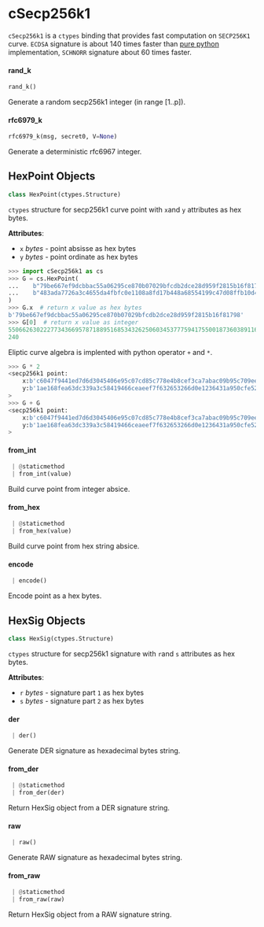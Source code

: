 <a name="cSecp256k1"></a>
# cSecp256k1

`cSecp256k1` is a `ctypes` binding that provides fast computation on
`SECP256K1` curve. `ECDSA` signature is about 140 times faster than [pure
python](https://github.com/Moustikitos/elliptic-curve) implementation,
`SCHNORR` signature about 60 times faster.

<a name="cSecp256k1.rand_k"></a>
#### rand\_k

```python
rand_k()
```

Generate a random secp256k1 integer (in range [1..p]).

<a name="cSecp256k1.rfc6979_k"></a>
#### rfc6979\_k

```python
rfc6979_k(msg, secret0, V=None)
```

Generate a deterministic rfc6967 integer.

<a name="cSecp256k1.HexPoint"></a>
## HexPoint Objects

```python
class HexPoint(ctypes.Structure)
```

`ctypes` structure for secp256k1 curve point with `x`and `y` attributes
as hex bytes.

**Attributes**:

- `x` _bytes_ - point absisse as hex bytes
- `y` _bytes_ - point ordinate as hex bytes
  
```python
>>> import cSecp256k1 as cs
>>> G = cs.HexPoint(
...    b"79be667ef9dcbbac55a06295ce870b07029bfcdb2dce28d959f2815b16f81798",
...    b"483ada7726a3c4655da4fbfc0e1108a8fd17b448a68554199c47d08ffb10d4b8"
)
>>> G.x  # return x value as hex bytes
b'79be667ef9dcbbac55a06295ce870b07029bfcdb2dce28d959f2815b16f81798'
>>> G[0]  # return x value as integer
55066263022277343669578718895168534326250603453777594175500187360389116729\
240
```
  
  Eliptic curve algebra is implented with python operator `+` and `*`.
  
```python
>>> G * 2
<secp256k1 point:
    x:b'c6047f9441ed7d6d3045406e95c07cd85c778e4b8cef3ca7abac09b95c709ee5'
    y:b'1ae168fea63dc339a3c58419466ceaeef7f632653266d0e1236431a950cfe52a'
>
>>> G + G
<secp256k1 point:
    x:b'c6047f9441ed7d6d3045406e95c07cd85c778e4b8cef3ca7abac09b95c709ee5'
    y:b'1ae168fea63dc339a3c58419466ceaeef7f632653266d0e1236431a950cfe52a'
>
```

<a name="cSecp256k1.HexPoint.from_int"></a>
#### from\_int

```python
 | @staticmethod
 | from_int(value)
```

Build curve point from integer absice.

<a name="cSecp256k1.HexPoint.from_hex"></a>
#### from\_hex

```python
 | @staticmethod
 | from_hex(value)
```

Build curve point from hex string absice.

<a name="cSecp256k1.HexPoint.encode"></a>
#### encode

```python
 | encode()
```

Encode point as a hex bytes.

<a name="cSecp256k1.HexSig"></a>
## HexSig Objects

```python
class HexSig(ctypes.Structure)
```

`ctypes` structure for secp256k1 signature with `r`and `s` attributes
as hex bytes.

**Attributes**:

- `r` _bytes_ - signature part `1` as hex bytes
- `s` _bytes_ - signature part `2` as hex bytes

<a name="cSecp256k1.HexSig.der"></a>
#### der

```python
 | der()
```

Generate DER signature as hexadecimal bytes string.

<a name="cSecp256k1.HexSig.from_der"></a>
#### from\_der

```python
 | @staticmethod
 | from_der(der)
```

Return HexSig object from a DER signature string.

<a name="cSecp256k1.HexSig.raw"></a>
#### raw

```python
 | raw()
```

Generate RAW signature as hexadecimal bytes string.

<a name="cSecp256k1.HexSig.from_raw"></a>
#### from\_raw

```python
 | @staticmethod
 | from_raw(raw)
```

Return HexSig object from a RAW signature string.

